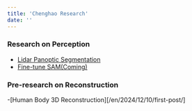 ```yaml
---
title: 'Chenghao Research'
date: ''
---
```


### Research on Perception

- [Lidar Panoptic Segmentation](/en/2024/11/30/first-post/)
- [Fine-tune SAM(Coming)](/en/2024/12/01/first-post/)

### Pre-research on Reconstruction
-[Human Body 3D Reconstruction][/en/2024/12/10/first-post/]